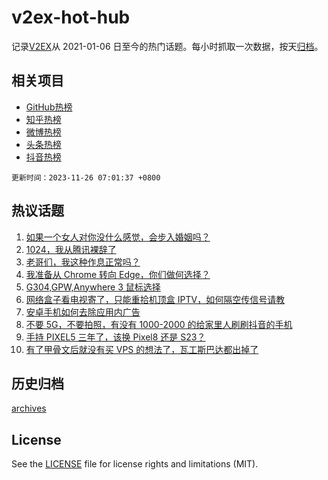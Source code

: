 # v2ex-hot-hub

 记录[V2EX](https://www.v2ex.com/)从 2021-01-06 日至今的热门话题。每小时抓取一次数据，按天[归档](archives)。
 
 ## 相关项目

- [GitHub热榜](https://github.com/it985/github-hot-hub)
- [知乎热榜](https://github.com/it985/zhihu-hot-hub)
- [微博热榜](https://github.com/it985/weibo-hot-hub)
- [头条热榜](https://github.com/it985/toutiao-hot-hub)
- [抖音热榜](https://github.com/it985/douyin-hot-hub)


 `更新时间：2023-11-26 07:01:37 +0800`

## 热议话题

1. [如果一个女人对你没什么感觉，会步入婚姻吗？](https://www.v2ex.com/t/995067)
1. [1024，我从腾讯裸辞了](https://www.v2ex.com/t/995048)
1. [老哥们，我这种作息正常吗？](https://www.v2ex.com/t/995027)
1. [我准备从 Chrome 转向 Edge，你们做何选择？](https://www.v2ex.com/t/995182)
1. [G304,GPW,Anywhere 3 鼠标选择](https://www.v2ex.com/t/995116)
1. [网络盒子看电视寄了，只能重拾机顶盒 IPTV，如何隔空传信号请教](https://www.v2ex.com/t/995079)
1. [安卓手机如何去除应用内广告](https://www.v2ex.com/t/995035)
1. [不要 5G，不要拍照，有没有 1000-2000 的给家里人刷刷抖音的手机](https://www.v2ex.com/t/995030)
1. [手持 PIXEL5 三年了，该换 Pixel8 还是 S23？](https://www.v2ex.com/t/995107)
1. [有了甲骨文后就没有买 VPS 的想法了，瓦工斯巴达都出掉了](https://www.v2ex.com/t/995044)

## 历史归档

[archives](archives)

## License

See the [LICENSE](LICENSE) file for license rights and limitations (MIT).
